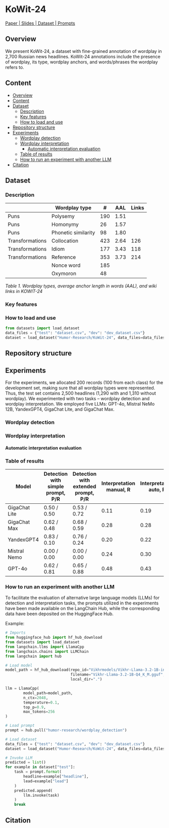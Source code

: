 # KoWit-24 

[ Paper ](#)|[ Slides ](#)|[ Dataset ](https://huggingface.co/datasets/Humor-Research/KoWit-24)|[ Prompts ](https://smith.langchain.com/hub/humor-research)

## Overview

We present KoWit-24, a dataset with fine-grained annotation of wordplay in 2,700 Russian news headlines. KoWit-24 annotations include the presence of wordplay, its type, wordplay anchors, and words/phrases the wordplay refers to.

## Content

- [Overview](#Overview)
- [Content](#Content)
- [Dataset](#Dataset)
  - [Description](#Description)
  - [Key features](#Key-features)
  - [How to load and use](#How-to-load-and-use)
- [Repository structure](#Repository-structure)
- [Experiments](#Experiments)
  - [Wordplay detection](#Wordplay-detection)
  - [Wordplay interpretation](#Wordplay-interpretation)
    - [Automatic interpretation evaluation](#Automatic-interpretation-evaluation)
  - [Table of results](#Table-of-results)
  - [How to run an experiment with another LLM](#How-to-run-an-experiment-with-another-LLM)
- [Citation](#Citation)


## Dataset

### Description

|                 | Wordplay type       | #   | AAL  | Links |
|-----------------|---------------------|-----|------|-------|
| Puns            | Polysemy            | 190 | 1.51 |       |
| Puns            | Homonymy            | 26  | 1.57 |       |
| Puns            | Phonetic similarity | 98  | 1.80 |       |
| Transformations | Collocation         | 423 | 2.64 | 126   |
| Transformations | Idiom               | 177 | 3.43 | 118   |
| Transformations | Reference           | 353 | 3.73 | 214   |
|                 | Nonce word          | 185 |      |       |
|                 | Oxymoron            | 48  |      |       |

*Table 1. Wordplay types, average anchor length in words (AAL), and wiki links in KOWIT-24*

### Key features

### How to load and use

```python
from datasets import load_dataset
data_files = {"test": "dataset.csv", "dev": "dev_dataset.csv"}
dataset = load_dataset("Humor-Research/KoWit-24", data_files=data_files)

```

## Repository structure

## Experiments

For the experiments, we allocated 200 records (100 from each class) for the development set, making sure that all wordplay types were represented. Thus, the test set contains 2,500 headlines (1,290 with and 1,310 without wordplay). We experimented with two tasks – wordplay detection and wordplay interpretation. We employed five LLMs: GPT-4o, Mistral NeMo 12B, YandexGPT4, GigaChat Lite, and GigaChat Max. 

### Wordplay detection

### Wordplay interpretation

#### Automatic interpretation evaluation

### Table of results

| Model         | Detection with simple prompt, P/R | Detection with extended prompt, P/R | Interpretation manual, R | Interpretation auto, R |
|---------------|-----------------------------------|-------------------------------------|--------------------------|------------------------|
| GigaChat Lite | 0.50 / 0.50                       | 0.53 / 0.72                         | 0.11                     | 0.19                   |
| GigaChat Max  | 0.62 / 0.48                       | 0.68 / 0.59                         | 0.28                     | 0.28                   |
| YandexGPT4    | 0.83 / 0.10                       | 0.76 / 0.24                         | 0.20                     | 0.22                   |
| Mistral Nemo  | 0.00 / 0.00                       | 0.00 / 0.00                         | 0.24                     | 0.30                   |
| GPT-4o        | 0.62 / 0.81                       | 0.65 / 0.88                         | 0.48                     | 0.43                   |

### How to run an experiment with another LLM

To facilitate the evaluation of alternative large language models (LLMs) for detection and interpretation tasks, the prompts utilized in the experiments have been made available on the LangChain Hub, while the corresponding data have been deposited on the HuggingFace Hub.

Example:
```python
# Imports
from huggingface_hub import hf_hub_download
from datasets import load_dataset
from langchain.llms import LlamaCpp
from langchain.chains import LLMChain
from langchain import hub

# Load model
model_path = hf_hub_download(repo_id="Vikhrmodels/Vikhr-Llama-3.2-1B-instruct-GGUF",
                             filename="Vikhr-Llama-3.2-1B-Q4_K_M.gguf",
                             local_dir=".")

llm = LlamaCpp(
        model_path=model_path,
        n_ctx=2048,
        temperature=0.1,
        top_p=0.9,
        max_tokens=256
)

# Load prompt
prompt = hub.pull("humor-research/wordplay_detection")

# Load dataset
data_files = {"test": "dataset.csv", "dev": "dev_dataset.csv"}
dataset = load_dataset("Humor-Research/KoWit-24", data_files=data_files)

# Invoke LLM
predicted = list()
for example in dataset["test"]:
    task = prompt.format(
        headline=example["headline"],
        lead=example["lead"]
    )
    predicted.append(
        llm.invoke(task)
    )
    break
```

## Citation